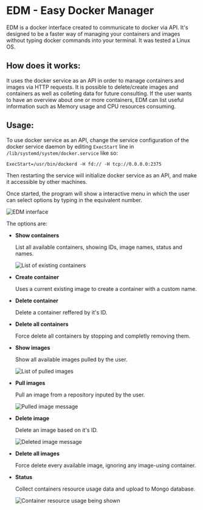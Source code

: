 # EDM - Easy Docker Manager

EDM is a docker interface created to communicate to docker via API. It's designed to be a faster way of managing  your containers and images without typing docker commands into your terminal. It was tested a Linux OS.

## How does it works:

It uses the docker service as an API in order to manage containers and images via HTTP requests. It is possible to delete/create images and containers as well as colleting data for future consulting. If the user wants to have an overview about one or more containers, EDM can list useful information such as Memory usage and CPU resources consuming.

## Usage:

To use docker service as an API, change the service configuration of the docker service daemon by editing `ExecStart` line in `/lib/systemd/system/docker.service` like so:

`ExecStart=/usr/bin/dockerd -H fd:// -H tcp://0.0.0.0:2375`

Then restarting the service will initialize docker service as an API, and make it accessible by other machines.

Once started, the program will show a interactive menu in which the user can select options by typing in the equivalent number.

![EDM interface](https://user-images.githubusercontent.com/64245567/139431526-36813618-f122-4106-a310-9ff1379d0aa1.png)

The options are:

- **Show containers**

  List all available containers, showing IDs, image names, status and names.
  
  ![List of existing containers](https://user-images.githubusercontent.com/64245567/139433840-0d7edbd1-12c8-49bd-b0e3-771f626547eb.png)

- **Create container**

  Uses a current existing image to create a container with a custom name.

- **Delete container**

  Delete a container reffered by it's ID.

- **Delete all containers**

  Force delete all containers by stopping and completly removing them.

- **Show images**

  Show all available images pulled by the user.
  
  ![List of pulled images](https://user-images.githubusercontent.com/64245567/139434034-7a7b29ef-cca9-466f-a452-ea7f27b510bb.png)

- **Pull images**

  Pull an image from a repository inputed by the user.
  
  ![Pulled image message](https://user-images.githubusercontent.com/64245567/139434143-72d88a8b-ff6b-43e9-8870-df59cfc0167a.png)

- **Delete image**

  Delete an image based on it's ID.
  
  ![Deleted image message](https://user-images.githubusercontent.com/64245567/139434287-17c2d19c-1e95-4c9a-946f-4995a8e40234.png)

- **Delete all images**
  
  Force delete every available image, ignoring any image-using container.

- **Status**

  Collect containers resource usage data and upload to Mongo database.
  
  ![Container resource usage being shown](https://user-images.githubusercontent.com/64245567/139434474-d0da13e5-e73c-44f1-b9a1-6849a30cba53.png)
